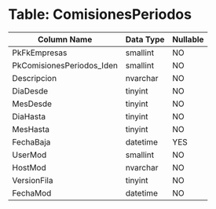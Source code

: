 # Table: ComisionesPeriodos

| Column Name | Data Type | Nullable |
|-------------|-----------|----------|
| PkFkEmpresas | smallint | NO |
| PkComisionesPeriodos_Iden | smallint | NO |
| Descripcion | nvarchar | NO |
| DiaDesde | tinyint | NO |
| MesDesde | tinyint | NO |
| DiaHasta | tinyint | NO |
| MesHasta | tinyint | NO |
| FechaBaja | datetime | YES |
| UserMod | smallint | NO |
| HostMod | nvarchar | NO |
| VersionFila | tinyint | NO |
| FechaMod | datetime | NO |
